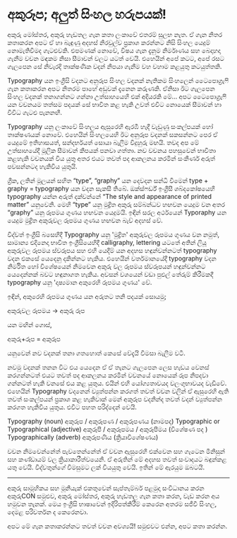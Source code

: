 # අකුරූප; අලුත් සිංහල හරුපයක්!

අකුරු මෝස්තර, අකුරු හැඩතල ගැන කතා ලංකාවේ එතරම් සුලභ නැත. ඒ ගැන නිතර කතාකරන අපට ඒ හා බැඳුණු අදහස් නිරවුල්ව ප්‍රකාශ කරන්නට නිසි සිංහල යෙදුම් නොමැතිවීමද ගැටළුවකි. එපමණක් නොවේ, විෂය ගැන දැනුම නිර්මාණය සහ බෙදාහදා ගැනීම වචන මඳකම නිසා සීමාවන් වලට යටත් වෙයි. එහෙයින් අපේ කටට, අපේ රසට ගැලපෙන සේ නිවැරදි තාක්ෂණික වදන් නිපයා ගැනීම වහ වහාම කළයුතු කටයුත්තකි.

Typography යන ඉංග්‍රීසි වදනට අනුරූප සිංහල වදනක් නැතිකම සිංහලෙන් ටෛපොග්‍රැෆි ගැන කතාකරන අපට නිතරම පාහේ අඩුවක් දැනෙන කරුණකි. ඒනිසා ඊට ගැලපෙන සිංහල වදනක් තනාගන්නට ගන්නා උත්සාහයෙහි එක් අදියරකි මේ… අපට ටෛපොග්‍රැෆි යන වචනයම තත්සම පදයක් සේ භාවිත කළ හැකි උවත් එවිට නොයෙක් සීමාවන් හා විවිධ ගැටළු පැනනඟී.

Typography යනු ලංකාවේ සිංහලය ඇසුර‌ෙහි ඇරඹී හැදී වැඩුණු සංකල්පයක් හෝ තාක්ෂණයක් නොවේ. එහෙයින් සිංහලයෙහි ඊට අනුරූප වදනක් සකසන්නට පෙර ඒ යෙදුමේ ඉතිහාසයත්, සන්දර්භයත් සොයා බැලීම විදුහුරු මඟයි. තවද අප මේ උත්සාහයේදී මූලික සීමාවන් කීපයක් පනවා ගත්තා. නව වචනය පහසුවෙන් භාවිතා කළහැකි වචනයක් විය යුතු අතර එයට තවත් පද ආකලනය කරමින් සංකීර්ණ අරුත් පවසන්නටද හැකිවිය යුතුයි.

ග්‍රීක, ලතින් මූලයන් සහිත “type”, “graphy” යන දෙවදන සන්ධි වීමෙන් type + graphy =  typography යන වදන සැකසී තිබේ. ඔක්ස්ෆර්ඩ් ඉංග්‍රීසී ශබ්දකෝෂයෙහි typography යන්න අරුත් දක්වන්නේ “The style and appearance of printed matter” යනුවෙනි. මෙහි “type” යනු මුද්‍රිත අකුරු සම්බන්ධව හඟවන යෙදුම වන අතර  “graphy” යනු රූපමය ගුණය හඟවන යෙදුමයි. ඉඳින් සරල අර්ථයෙන් Typoraphy යන යෙදුම මුද්‍රිත අකුරුවල රූපමය ගුණය හඟවන බැව් අදහස් වේ.

විද්වත් ඉංග්‍රීසි බසෙහිදී Typography යනු 'මුද්‍රිත' අකුරුවල රූපමය ගුණය වන නමුත්, සාමාන්‍ය එදිනෙදා භාවිත ඉංග්‍රීසියෙහිදී calligraphy, lettering යටතේ අතින් ලියූ අකුරුවල රූපමය ස්වරූපය සහ එහි යෙදීම් යන අදහස  හඳුන්වන්නටත් typography වදන එකසේ යෙදෙනු දකින්නට හැකිය.  එහෙයින් වර්තමානයේදී typography වදන  නිර්මිත හෝ විශේෂයෙන් නිමවෙන අකුරු වල රූපමය ස්වරූපයන් හඳුන්වන්නට යෙදෙන්නක් බවට හඳුනාගත හැකිය. අවසන් වශයෙන් වඩා පුළුල් තේරුම් කිරීමකදී typography යනු 'දෘෂ්‍යමාන අකුරෙහි රූපමය ගුණය' වේ.

ඉඳින්, අකුරෙහි රූපමය ගුණය යන අරුතට තනි පදයක් සොයමු;  

අකුරුවල රූපමය -> අකුරු රූප

යන මඟින් ගොස්,

අකුරු+රූප = අකුරූප

යනුවෙන් නව වදනක් තනා ගතහොත් කෙසේ වේදැයි විමසා බැලීම වටී.

නවමු වදනක් තනන විට එය යෙදෙන ඒ ඒ තැනට ගැලපෙන ලෙස හැඩය වෙනස් කරගන්නටත් එයට තවත් පද ආකලනය කරමින් වචනයේ නොයෙක් රූප නිපදවා ගන්නටත් හැකි වනසේ එය කළ යුතුය. එයින් එහි යෝග්‍යතාවයද වලංගුභාවයද වැඩිවේ.
එහෙයින් Typography වදනෙන් ව්‍යුත්පන්න කරගත් තවත් වචන වලින් ඒ ඇසුරෙහි ඇති තවත් සංකල්පයන් ප්‍රකාශ කළ හැකිවාක් මෙන් අකුරූප වදනින්ද තවත් වදන් ව්‍යුත්පන්න කරගත හැකිවිය යුතුය. එවිට පහත පරිද්දෙන් වෙයි.

Typography (noun)					අකුරූප / අකුරූපණ / අකුරූපණය (නාමපද)
Typographic or Typographical (adjective)		අකුරූපී / අකුරූපමය / අකුරූපීමය (විශේෂණ පද )
Typographically (adverb)				අකුරූපණීය (ක්‍රියාවිශේෂණය)

වචන නිමවෙන්නේත් පැවතෙන්නේත් ඒ වචන ඇසුර‌ෙහි එක්වෙන සහ ගැටෙන මිනිසුන් සහ කණ්ඩායම් වල ක්‍රියාකාරීත්වයෙනි. ඒ අරුතින් මේ අදහස තවත් සංවාදයට බඳුන්කළ යතු වෙයි. විද්වතුන්ගේ විමසුමට ලක් වියයුතු වෙයි. ඉතින් මේ ඇරයුම ඔබටයි.

---------------
අකුරු සාමූහිකය සහ මූනියැක් එකතුවෙන් සැප්තැම්බර් පළමුදා සංවිධානය කරන අකුරුCON සමුළුව,  අකුරු මෝස්තර, අකුරු හැඩතල ගැන කතා කරන, වැඩ කරන අය හමුවන තැනක්. මෙය ඉංග්‍රීසි භාෂාවෙන් ඉදිරිපත්කිරීම් කෙරෙන අතරම සජීවී සිංහල, දෙමළ පරිවර්තන ද කෙරෙනවා.

අපට මේ ගැන කතාකරන්නට තවත් වචන අවශ්‍යයි! සමුළුවට එන්න, අපට කතා කරන්න.
